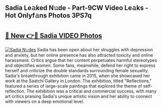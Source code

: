 ## Sadia Le𝚊ked N𝚞de - Part-9CW Video Le𝚊ks - Hot Onlyf𝚊ns Photos 3PS7q

# <h2><a href="http://ac48068.deff.icu/?id=Sadia">🔗 New 👉🔴 Sadia VIDEO Photos</a></h2>

[![Sadia N𝚞des](https://i.imgur.com/rIISA9y.gif)](http://ac48068.deff.icu/?id=Sadia)
Sadia has been open about her struggles with depression and anxiety, but her online presence has also attracted toxicity and online harassment. Critics argue that her content perpetuates harmful stereotypes and objectifies women. Some fans, meanwhile, defend her right to express herself and criticize the double standards surrounding female sexuality. Sadia's breakthrough exhibition came in 2015, when she showcased her work at the Saatchi Gallery in London. The exhibition, titled "Reflections," featured a series of large-scale paintings that explored the theme of self-reflection. The exhibition was a critical and commercial success, with many art critics praising Sadia's unique artistic vision and her ability to connect with viewers on a deep emotional level.
